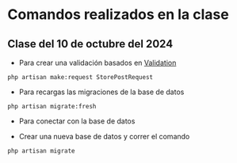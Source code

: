 # Comandos realizados en la clase
## Clase del 10 de octubre del 2024
* Para crear una validación basados en [Validation](https://laravel.com/docs/11.x/validation#rule-in)

``` php artisan make:request StorePostRequest ```

* Para recargas las migraciones de la base de datos
  
```php artisan migrate:fresh```

* Para conectar con la base de datos
 - Crear una nueva base de datos y correr el comando

 ```php artisan migrate```